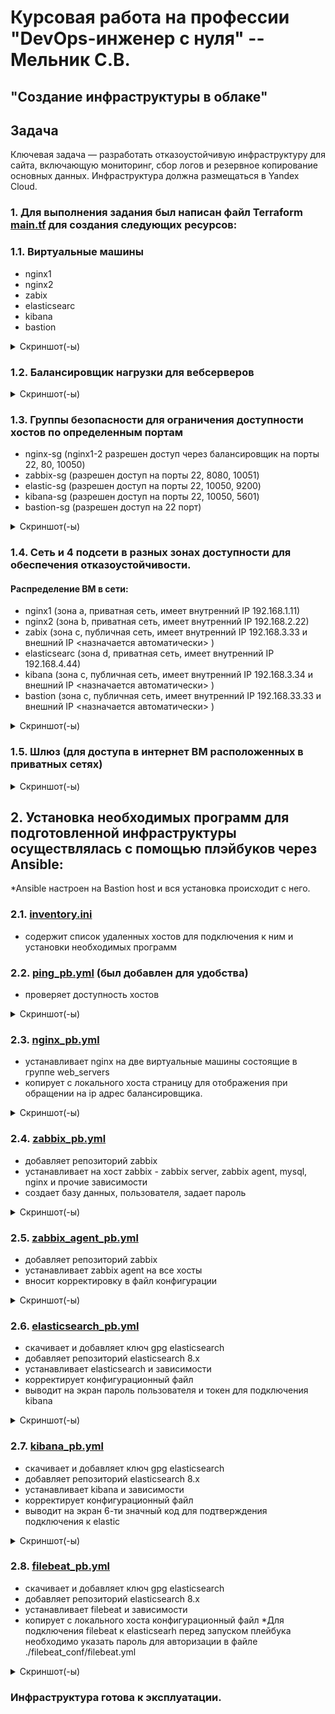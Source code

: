 # Курсовая работа на профессии "DevOps-инженер с нуля" -- Мельник С.В.

## "Создание инфраструктуры в облаке"

## Задача

Ключевая задача — разработать отказоустойчивую инфраструктуру для сайта, включающую мониторинг, сбор логов и резервное копирование основных данных. Инфраструктура должна размещаться в Yandex Cloud.

### 1. Для выполнения задания был написан файл Terraform [main.tf](https://github.com/DeluxWebSite/netology-kursovaya/blob/main/main.tf) для создания следующих ресурсов:

### 1.1. Виртуальные машины

- nginx1
- nginx2
- zabix
- elasticsearc
- kibana
- bastion

<details>
<summary> Скриншот(-ы) </summary>

![список вм](https://github.com/DeluxWebSite/netology-kursovaya/blob/main/screenshots/vm.png)

</details>

### 1.2. Балансировщик нагрузки для вебсерверов

<details>
<summary> Скриншот(-ы) </summary>

![балансировщик](https://github.com/DeluxWebSite/netology-kursovaya/blob/main/screenshots/balancer.png)

</details>

### 1.3. Группы безопасности для ограничения доступности хостов по определенным портам

- nginx-sg (nginx1-2 разрешен доступ через балансировщик на порты 22, 80, 10050)
- zabbix-sg (разрешен доступ на порты 22, 8080, 10051)
- elastic-sg (разрешен доступ на порты 22, 10050, 9200)
- kibana-sg (разрешен доступ на порты 22, 10050, 5601)
- bastion-sg (разрешен доступ на 22 порт)

<details>
<summary> Скриншот(-ы) </summary>

![группы безопасности](https://github.com/DeluxWebSite/netology-kursovaya/blob/main/screenshots/group-sg.png)

</details>

### 1.4. Сеть и 4 подсети в разных зонах доступности для обеспечения отказоустойчивости.

#### Pаспределение ВМ в сети:

- nginx1 (зона а, приватная сеть, имеет внутренний IP 192.168.1.11)
- nginx2 (зона b, приватная сеть, имеет внутренний IP 192.168.2.22)
- zabix (зона c, публичная сеть, имеет внутренний IP 192.168.3.33 и внешний IP <назначается автоматически> )
- elasticsearc (зона d, приватная сеть, имеет внутренний IP 192.168.4.44)
- kibana (зона c, публичная сеть, имеет внутренний IP 192.168.3.34 и внешний IP <назначается автоматически> )
- bastion (зона c, публичная сеть, имеет внутренний IP 192.168.33.33 и внешний IP <назначается автоматически> )

<details>
<summary> Скриншот(-ы) </summary>

![Карта сети](https://github.com/DeluxWebSite/netology-kursovaya/blob/main/screenshots/network.png)

</details>

### 1.5. Шлюз (для доступа в интернет ВМ расположенных в приватных сетях)

<details>
<summary> Скриншот(-ы) </summary>

![Карта сети](https://github.com/DeluxWebSite/netology-kursovaya/blob/main/screenshots/mapcloud.png)

</details>

## 2. Установка необходимых программ для подготовленной инфраструктуры осуществлялась с помощью плэйбуков через Ansible:

\*Ansible настроен на Bastion host и вся установка происходит с него.

### 2.1. [inventory.ini](https://github.com/DeluxWebSite/netology-kursovaya/blob/main/ansible/inventory.ini)

- содержит список удаленных хостов для подключения к ним и установки необходимых программ

### 2.2. [ping_pb.yml](https://github.com/DeluxWebSite/netology-kursovaya/blob/main/ansible/ping_pb.yml) (был добавлен для удобства)

- проверяет доступность хостов

<details>
<summary> Скриншот(-ы) </summary>

![пинг]()

</details>

### 2.3. [nginx_pb.yml](https://github.com/DeluxWebSite/netology-kursovaya/blob/main/ansible/nginx_pb.yml)

- устанавливает nginx на две виртуальные машины состоящие в группе web_servers
- копирует c локального хоста страницу для отображения при обращении на ip адрес балансировщика.

<details>
<summary> Скриншот(-ы) </summary>

![установка nginx](https://github.com/DeluxWebSite/netology-kursovaya/blob/main/screenshots/nginx-install.png)
![веб страница](https://github.com/DeluxWebSite/netology-kursovaya/blob/main/screenshots/web.png)
![веб страница](https://github.com/DeluxWebSite/netology-kursovaya/blob/main/screenshots/web2.png)

</details>

### 2.4. [zabbix_pb.yml](https://github.com/DeluxWebSite/netology-kursovaya/blob/main/ansible/zabbix_pb.yml)

- добавляет репозиторий zabbix
- устанавливает на хост zabbix - zabbix server, zabbix agent, mysql, nginx и прочие зависимости
- создает базу данных, пользователя, задает пароль

<details>
<summary> Скриншот(-ы) </summary>

![установка zabbix](https://github.com/DeluxWebSite/netology-kursovaya/blob/main/screenshots/zabbix.png)

</details>

### 2.5. [zabbix_agent_pb.yml]()

- добавляет репозиторий zabbix
- устанавливает zabbix agent на все хосты
- вносит корректировку в файл конфигурации

<details>
<summary> Скриншот(-ы) </summary>
![установка zabbix-agent](https://github.com/DeluxWebSite/netology-kursovaya/blob/main/ansible/zabbix_agent_pb.yml)
</details>

### 2.6. [elasticsearch_pb.yml](https://github.com/DeluxWebSite/netology-kursovaya/blob/main/ansible/elasticsearch_pb.yml)

- скачивает и добавляет ключ gpg elasticsearch
- добавляет репозиторий elasticsearch 8.x
- устанавливает elasticsearch и зависимости
- корректирует конфигурационный файл
- выводит на экран пароль пользователя и токен для подключения kibana

<details>
<summary> Скриншот(-ы) </summary>

![установка elastic]()

</details>

### 2.7. [kibana_pb.yml](https://github.com/DeluxWebSite/netology-kursovaya/blob/main/ansible/kibana_pb.yml)

- скачивает и добавляет ключ gpg elasticsearch
- добавляет репозиторий elasticsearch 8.x
- устанавливает kibana и зависимости
- корректирует конфигурационный файл
- выводит на экран 6-ти значный код для подтверждения подключения к elastic

<details>
<summary> Скриншот(-ы) </summary>

![установка kibana](https://github.com/DeluxWebSite/netology-kursovaya/blob/main/screenshots/kibana.png)
![статус kibana]()
![подключение kibana]()
![веб kibana]()

</details>

### 2.8. [filebeat_pb.yml](https://github.com/DeluxWebSite/netology-kursovaya/blob/main/ansible/filebeat_pb.yml)

- скачивает и добавляет ключ gpg elasticsearch
- добавляет репозиторий elasticsearch 8.x
- устанавливает filebeat и зависимости
- копирует с локального хоста конфигурационный файл
  \*Для подключения filebeat к elasticsearh перед запуском плейбука необходимо указать пароль для авторизации в файле ./filebeat_conf/filebeat.yml

<details>
<summary> Скриншот(-ы) </summary>

![установка filebeat]()

</details>

### Инфраструктура готова к эксплуатации.
